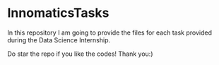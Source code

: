 # InnomaticsTasks

In this repository I am going to provide the files for each task provided during the Data Science Internship.

Do star the repo if you like the codes! Thank you:)
